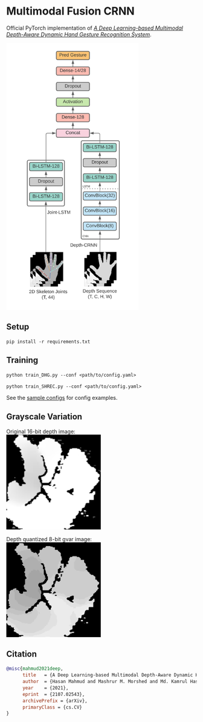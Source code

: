 # Multimodal Fusion CRNN

Official PyTorch implementation of [*A Deep Learning-based Multimodal Depth-Aware Dynamic Hand Gesture Recognition System*](https://arxiv.org/abs/2107.02543).

<img src="resources/feature_fusion.png" alt="Feature Fusion architecture" width="350"/>

## Setup

```
pip install -r requirements.txt
```

## Training

```
python train_DHG.py --conf <path/to/config.yaml>
```
```
python train_SHREC.py --conf <path/to/config.yaml>
```
See the [sample configs](sample_configs/) for config examples.

## Grayscale Variation
Original 16-bit depth image:<br>
<img src="resources/depth_hand.png" alt="Normal" width="250"/> <br>

Depth quantized 8-bit gvar image:<br>
<img src="resources/depth_quantized_hand.png" alt="gVar" width="250"/>

## Citation

```bibtex
@misc{mahmud2021deep,
      title   = {A Deep Learning-based Multimodal Depth-Aware Dynamic Hand Gesture Recognition System}, 
      author  = {Hasan Mahmud and Mashrur M. Morshed and Md. Kamrul Hasan},
      year    = {2021},
      eprint  = {2107.02543},
      archivePrefix = {arXiv},
      primaryClass = {cs.CV}
}
```